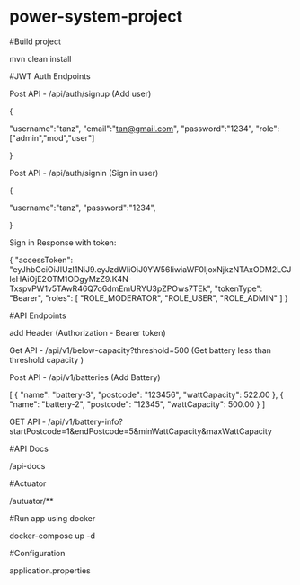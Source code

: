 # power-system-project

#Build project

mvn clean install

#JWT Auth Endpoints

Post API - /api/auth/signup (Add user)

{

"username":"tanz",
"email":"tan@gmail.com",
"password":"1234",
"role":["admin","mod","user"]

}

Post API - /api/auth/signin (Sign in user)

{

"username":"tanz",
"password":"1234",

}



Sign in Response with token:

{
    "accessToken": "eyJhbGciOiJIUzI1NiJ9.eyJzdWIiOiJ0YW56IiwiaWF0IjoxNjkzNTAxODM2LCJleHAiOjE2OTM1ODgyMzZ9.K4N-TxspvPW1v5TAwR46Q7o6dmEmURYU3pZPOws7TEk",
    "tokenType": "Bearer",
    "roles": [
        "ROLE_MODERATOR",
        "ROLE_USER",
        "ROLE_ADMIN"
    ]
}




#API Endpoints


add Header (Authorization - Bearer token)

Get API - /api/v1/below-capacity?threshold=500 (Get battery less than threshold capacity )



Post API - /api/v1/batteries (Add Battery)

[
    {
        "name": "battery-3",
        "postcode": "123456",
        "wattCapacity": 522.00
    },
    {
        "name": "battery-2",
        "postcode": "12345",
        "wattCapacity": 500.00
    }
]

GET API - /api/v1/battery-info?startPostcode=1&endPostcode=5&minWattCapacity&maxWattCapacity


#API Docs

/api-docs

#Actuator 

/autuator/**


#Run app using docker

docker-compose up -d

#Configuration

application.properties